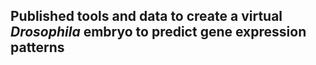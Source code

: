 ## Published tools and data to create a virtual *Drosophila* embryo to predict gene expression patterns 
